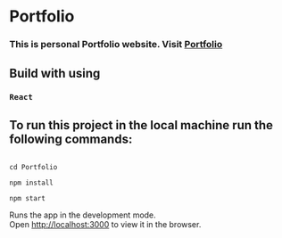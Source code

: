 # Portfolio

### This is personal Portfolio website. Visit [Portfolio](https://joyful-crepe-c8e08a.netlify.app/)

## Build with using
### `React `

## To run this project in the local machine run the following commands:
```

```
```
cd Portfolio
```
```
npm install
```
``` 
npm start
```

Runs the app in the development mode.\
Open [http://localhost:3000](http://localhost:3000) to view it in the browser.
